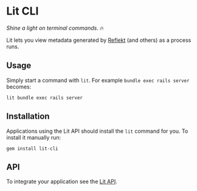 # Lit CLI

*Shine a light on terminal commands.* 🔥

Lit lets you view metadata generated by [Reflekt](https://reflekt.dev) (and others) as a process runs.

## Usage

Simply start a command with `lit`. For example `bundle exec rails server` becomes:
```
lit bundle exec rails server
```

## Installation

Applications using the Lit API should install the `lit` command for you. To install it manually run:
```
gem install lit-cli
```

## API

To integrate your application see the [Lit API](https://github.com/lit-cli/lit-api).
